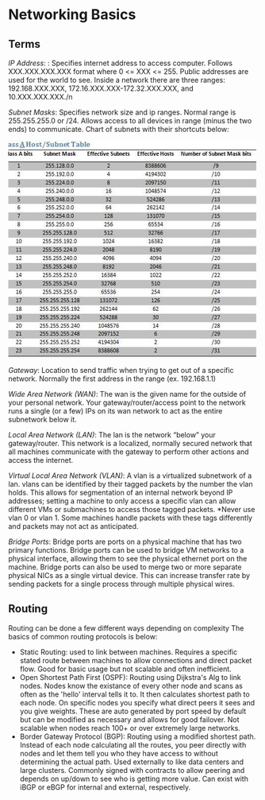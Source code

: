 # Networking Basics
## Terms
*IP Address*: : Specifies internet address to access computer.  Follows XXX.XXX.XXX.XXX format where 0 <= XXX <= 255.  Public addresses are used for the world to see.  Inside a network there are three ranges: 192.168.XXX.XXX, 172.16.XXX.XXX-172.32.XXX.XXX, and 10.XXX.XXX.XXX./n

*Subnet Masks*: Specifies network size and ip ranges.  Normal range is 255.255.255.0 or /24.  Allows access to all devices in range (minus the two ends) to communicate.  Chart of subnets with their shortcuts below:

![Subnet Masks](resources/subnets.png)

*Gateway*: Location to send traffic when trying to get out of a specific network.  Normally the first address in the range (ex. 192.168.1.1)

*Wide Area Network (WAN)*: The wan is the given name for the outside of your personal network.  Your gateway/router/access point to the network runs a single (or a few) IPs on its wan network to act as the entire subnetwork below it.

*Local Area Network (LAN)*: The lan is the network “below” your gateway/router.  This network is a localized, normally secured network that all machines communicate with the gateway to perform other actions and access the internet.

*Virtual Local Area Network (VLAN)*: A vlan is a virtualized subnetwork of a lan.  vlans can be identified by their tagged packets by the number the vlan holds.  This allows for segmentation of an internal network beyond IP addresses; setting a machine to only access a specific vlan can allow different VMs or submachines to access those tagged packets.
*Never use vlan 0 or vlan 1.  Some machines handle packets with these tags differently and packets may not act as anticipated.

*Bridge Ports*: Bridge ports are ports on a physical machine that has two primary functions.  Bridge ports can be used to bridge VM networks to a physical interface, allowing them to see the physical ethernet port on the machine.  Bridge ports can also be used to merge two or more separate physical NICs as a single virtual device.  This can increase transfer rate by sending packets for a single process through multiple physical wires.

## Routing
Routing can be done a few different ways depending on complexity  The basics of common routing protocols is below:
- Static Routing: used to link between machines.  Requires a specific stated route between machines to allow connections and direct packet flow.  Good for basic usage but not scalable and often inefficient.
- Open Shortest Path First (OSPF): Routing using Dijkstra's Alg to link nodes.  Nodes know the existance of every other node and scans as often as the 'hello' interval tells it to.  It then calculates shortest path to each node.  On specific nodes you specify what direct peers it sees and you give weights.  These are auto generated by port speed by default but can be modified as necessary and allows for good failover.  Not scalable when nodes reach 100+ or over extremely large networks.
- Border Gateway Protocol (BGP): Routing using a modified shortest path.  Instead of each node calculating all the routes, you peer directly with nodes and let them tell you who they have access to without determining the actual path.  Used externally to like data centers and large clusters.  Commonly signed with contracts to allow peering and depends on up/down to see who is getting more value.  Can exist with iBGP or eBGP for internal and external, respectively.
